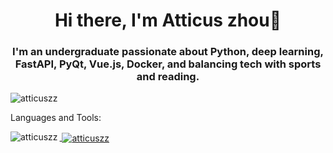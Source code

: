 <h1 align="center">Hi there, I'm Atticus zhou👏</h1>
<h3 align="center">I'm an undergraduate passionate about Python, deep learning, FastAPI, PyQt, Vue.js, Docker, and balancing tech with sports and reading.</h3>

<p align="left"> <img src="https://komarev.com/ghpvc/?username=atticuszz&label=Profile%20views&color=0e75b6&style=flat" alt="atticuszz" /> </p

<h3 align="left">Languages and Tools:</h3>
<p align="left"> <a href="https://www.electronjs.org" target="_blank" rel="noreferrer"> 
<p><img align="left" src="https://github-readme-stats.vercel.app/api/top-langs?username=atticuszz&show_icons=true&theme=dark&title_color=0099ff&text_color=474747&bg_color=ffffff&locale=en&layout=compact" alt="atticuszz" /></p>

<p>&nbsp;<img align="center" src="https://github-readme-stats.vercel.app/api?username=atticuszz&show_icons=true&theme=dark&title_color=ff0000&text_color=00ffff&locale=en" alt="atticuszz" /></p>
